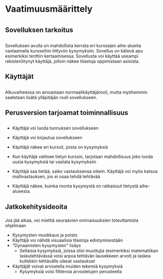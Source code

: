# Vaatimuusmäärittely <h1>
## Sovelluksen tarkoitus <h2>
Sovelluksen avulla on mahdollista kerrata eri kurssejen aihe-alueita
vastaamalla kursseihin liittyviin kysymyksiin. Sovellus on kätevä apu
esimerkiksi tenttiin kertaamisessa. Sovellusta voi käyttää useampi
rekisteröitynyt käyttäjä, jolloin näkee tilastoja oppimistaan asioista.
## Käyttäjät <h2>
Alkuvaiheessa on ainoastaan normaalikäyttäjärooli, mutta myöhemmin saatetaan
lisätä ylläpitäjän rooli sovellukseen.

## Perusversion tarjoamat toiminnallisuus <h2>
* Käyttäjä voi luoda tunnuksen sovellukseen
* Käyttäjä voi kirjautua sovellukseen
  
* Käyttäjä näkee eri kurssit, joista on kysymyksiä
* Kun käyttäjä valitsee tietyn kurssin, tarjotaan mahdollisuus joko luoda uusia kysymyksiä tai vastata kysymyksiin
* Käyttäjä saa tietää, saiko vastauksensa oikein. Käyttäjä voi myös katsoa mallivastauksen, jos ei osaa tehdä tehtävää
* Käyttäjä näkee, kuinka monta kysymystä on ratkaissut tietystä aihe-alueesta.

## Jatkokehitysideoita <h3>
Jos jää aikaa, voi miettiä seuraavien ominaisuuksien toteuttamista ohjelmaan
* Kysymysten muokkaus ja poisto
* Käyttäjä voi nähdä visuaalisia tilastoja edistymisestään
* "Dynaamisten kysymysten" lisäys
  * Sellaisia kysymyksiä, joissa olisi muuttujia (esimerkiksi matematiikan laskutehtävässä voisi arpoa tehtävän lausekkeen arvot) ja laskea kullekkin tehtävälle oikeat vastaukset
* Käyttäjät voivat arvostella muiden tekemiä kysymyksiä
  * Kysymyksiä voisi filtteroia arvostelujen perusteella
